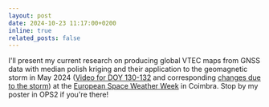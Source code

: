 ```yaml
---
layout: post
date: 2024-10-23 11:17:00+0200
inline: true
related_posts: false
---
```


I'll present my current research on producing global VTEC maps from GNSS data with median polish kriging and their application to the geomagnetic storm in May 2024 (<a href='https://www.joshuadreyer.com/assets/video/Global_VTEC_Median_Polish_Kriging_DOY_130-132_8fps_ds.mp4'>Video for DOY 130-132</a> and corresponding <a href='https://www.joshuadreyer.com/assets/video/Storm_Effect_VTEC_Comparison_DOY131-132_w_DOY116-129.mp4'>changes due to the storm</a>) at the <a href='https://esww2024.org'>European Space Weather Week</a> in Coimbra. Stop by my poster in OPS2 if you're there!